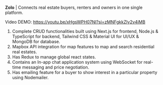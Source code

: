 **Zolo** | Connects real estate buyers, renters and owners in one single platform.

Video DEMO: https://youtu.be/xHgsWPH07NI?si=zMNFgkkZIy2v4iMB

1. Complete CRUD functionalities built using Next.js for frontend, Node.js & TypeScript for backend, Tailwind CSS & Material UI for UI/UX & MongoDB for database.
2. Mapbox API integration for map features to map and search residential real estates.
3. Has Redux to manage global react states.
4. Contains an In-app chat application system using WebSocket for real-time messaging and price negotiation.
5. Has emailing feature for a buyer to show interest in a particular property using Nodemailer.
